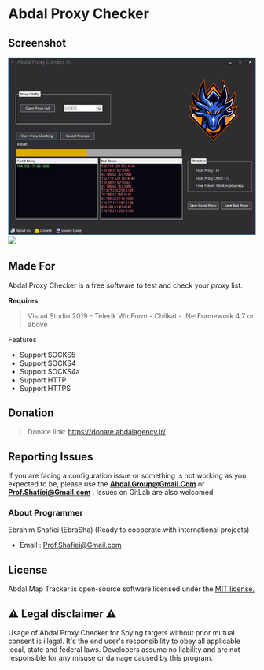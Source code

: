 # Abdal Proxy Checker



## Screenshot

![](abdal-proxy-checker.jpg)
![](https://github.com/abdal-security-group/abdal-ftp-bruteforce/blob/main/img/abdal-proxy-checker.jpg)




## Made For

Abdal Proxy Checker is a free software to test and check your proxy list.


**Requires**
> Visual Studio 2019 - Telerik WinForm - Chilkat - .NetFramework 4.7 or above
>


Features

- Support SOCKS5
- Support SOCKS4
- Support SOCKS4a
- Support HTTP
- Support HTTPS
 

## Donation
> Donate link: https://donate.abdalagency.ir/


## Reporting Issues

If you are facing a configuration issue or something is not working as you expected to be, please use the **Abdal.Group@Gmail.Com** or **Prof.Shafiei@Gmail.com** . Issues on GitLab are also welcomed.




### About Programmer
Ebrahim Shafiei (EbraSha) (Ready to cooperate with international projects)
- Email : Prof.Shafiei@Gmail.com


## License
Abdal Map Tracker is open-source software licensed under the [MIT license.](https://choosealicense.com/licenses/mit/)


## ⚠️ Legal disclaimer ⚠️

Usage of Abdal Proxy Checker for Spying targets without prior mutual consent is illegal. It's the end user's responsibility to obey all applicable local, state and federal laws. Developers assume no liability and are not responsible for any misuse or damage caused by this program.



